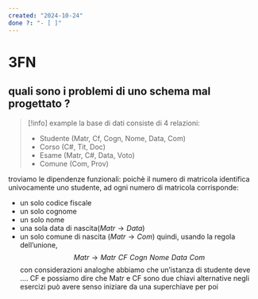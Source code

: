 ```yaml
---
created: "2024-10-24"
done ?: "- [ ]"
---
```

# 3FN
## quali sono i problemi di uno schema mal progettato ?
>[!info] example
la base di dati consiste di 4 relazioni:
>- Studente (Matr, Cf, Cogn, Nome, Data, Com)
>- Corso (C#, Tit, Doc)
>- Esame (Matr, C#, Data, Voto)
>- Comune (Com, Prov)

troviamo le dipendenze funzionali:
poichè il numero di matricola identifica univocamente uno studente, ad ogni numero di matricola corrisponde:
- un solo codice fiscale
- un solo cognome
- un solo nome
- una sola data di nascita($Matr \to Data$)
- un solo comune di nascita ($Matr \to Com$)
quindi, usando la regola dell’unione, 
$$Matr \to Matr\,\, CF\,\, Cogn\,\, Nome\,\, Data \,\,Com$$
con considerazioni analoghe abbiamo che un’istanza di studente deve …. CF
e possiamo dire che Matr e CF sono due chiavi alternative
negli esercizi può avere senso iniziare da una superchiave per poi 